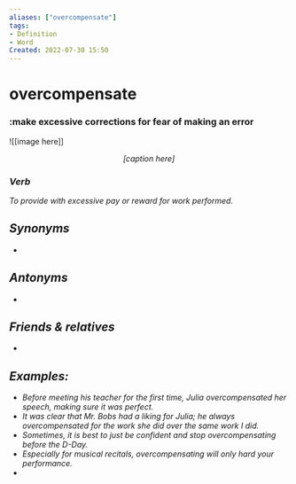 ```yaml
---
aliases: ["overcompensate"]
tags:
- Definition 
- Word
Created: 2022-07-30 15:50  
---
```

# overcompensate
### :make excessive corrections for fear of making an error

<span class='centerImg'> ![[image here]] </span>
<center> <i>[caption here]<i></center>

### Verb

To provide with excessive pay or reward for work performed.


## Synonyms 
- 

## Antonyms 
- 

## Friends & relatives
- 

## Examples: 
- Before meeting his teacher for the first time, Julia overcompensated her speech, making sure it was perfect. 
- It was clear that Mr. Bobs had a liking for Julia; he always overcompensated for the work she did over the same work I did. 
- Sometimes, it is best to just be confident and stop overcompensating before the D-Day. 
- Especially for musical recitals, overcompensating will only hard your performance. 
- 